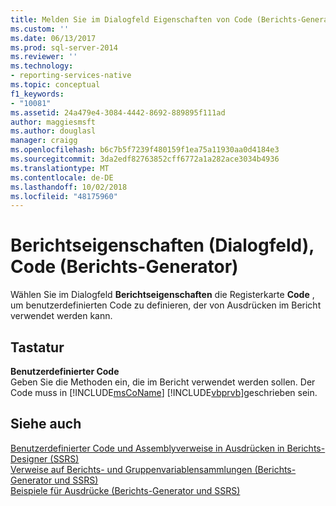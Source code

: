 ```yaml
---
title: Melden Sie im Dialogfeld Eigenschaften von Code (Berichts-Generator) | Microsoft-Dokumentation
ms.custom: ''
ms.date: 06/13/2017
ms.prod: sql-server-2014
ms.reviewer: ''
ms.technology:
- reporting-services-native
ms.topic: conceptual
f1_keywords:
- "10081"
ms.assetid: 24a479e4-3084-4442-8692-889895f111ad
author: maggiesmsft
ms.author: douglasl
manager: craigg
ms.openlocfilehash: b6c7b5f7239f480159f1ea75a11930aa0d4184e3
ms.sourcegitcommit: 3da2edf82763852cff6772a1a282ace3034b4936
ms.translationtype: MT
ms.contentlocale: de-DE
ms.lasthandoff: 10/02/2018
ms.locfileid: "48175960"
---
```

# <a name="report-properties-dialog-box-code-report-builder"></a>Berichtseigenschaften (Dialogfeld), Code (Berichts-Generator)
  Wählen Sie im Dialogfeld **Berichtseigenschaften** die Registerkarte **Code** , um benutzerdefinierten Code zu definieren, der von Ausdrücken im Bericht verwendet werden kann.  
  
## <a name="options"></a>Tastatur  
 **Benutzerdefinierter Code**  
 Geben Sie die Methoden ein, die im Bericht verwendet werden sollen. Der Code muss in [!INCLUDE[msCoName](../includes/msconame-md.md)] [!INCLUDE[vbprvb](../includes/vbprvb-md.md)]geschrieben sein.  
  
## <a name="see-also"></a>Siehe auch  
 [Benutzerdefinierter Code und Assemblyverweise in Ausdrücken in Berichts-Designer (SSRS)](report-design/custom-code-and-assembly-references-in-expressions-in-report-designer-ssrs.md)   
 [Verweise auf Berichts- und Gruppenvariablensammlungen &#40;Berichts-Generator und SSRS&#41;](report-design/built-in-collections-report-and-group-variables-references-report-builder.md)   
 [Beispiele für Ausdrücke &#40;Berichts-Generator und SSRS&#41;](report-design/expression-examples-report-builder-and-ssrs.md)  
  
  
